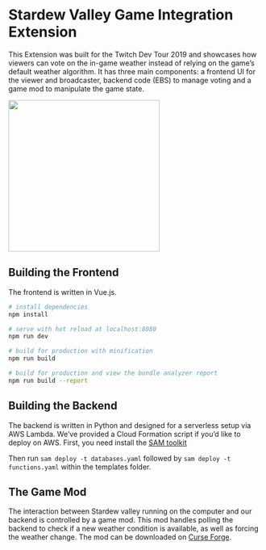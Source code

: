 # Stardew Valley Game Integration Extension

This Extension was built for the Twitch Dev Tour 2019 and showcases how viewers can vote on the in-game weather instead of relying on the game’s default weather algorithm. It has three main components: a frontend UI for the viewer and broadcaster, backend code (EBS) to manage voting and a game mod to manipulate the game state. 

<img src="https://github.com/twitchdev/stardew-valley-extension/blob/master/discovery/screenshoted035da6-a71f-4b62-b72e-17f62e6d7304.png" height="300">

## Building the Frontend

The frontend is written in Vue.js. 

``` bash
# install dependencies
npm install

# serve with hot reload at localhost:8080
npm run dev

# build for production with minification
npm run build

# build for production and view the bundle analyzer report
npm run build --report
```

## Building the Backend

The backend is written in Python and designed for a serverless setup via AWS Lambda. We’ve provided a Cloud Formation script if you’d like to deploy on AWS.
First, you need install the [SAM toolkit](https://aws.amazon.com/serverless/sam/)

Then run `sam deploy -t databases.yaml` followed by `sam deploy -t functions.yaml` within the templates folder.

## The Game Mod

The interaction between Stardew valley running on the computer and our backend is controlled by a game mod. This mod handles polling the backend to check if a new weather condition is available, as well as forcing the weather change. The mod can be downloaded on [Curse Forge](https://www.curseforge.com/stardewvalley/mods/twitch-in-stardew-valley/files).


